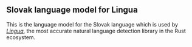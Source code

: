 ## Slovak language model for Lingua

This is the language model for the Slovak language which is used by 
[*Lingua*](https://github.com/pemistahl/lingua-rs), 
the most accurate natural language detection library in the Rust ecosystem.